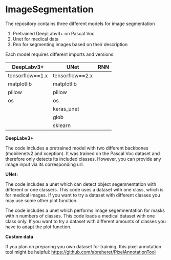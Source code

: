 # ImageSegmentation

The repository contains three different models for image segmentation

1. Pretrained DeepLabv3+ on Pascal Voc
2. Unet for medical data 
3. Rnn for segmenting images based on their description

Each model requires different imports and versions:


| DeepLabv3+        | UNet            | RNN |
|-------------------|-----------------|-----|
| tensorflow==1.x   | tensorflow==2.x |     |
| matplotlib        | matplotlib      |     |
| pillow            | pillow          |     |
| os                | os              |     |
|                   | keras_unet      |     |
|                   | glob            |     |
|                   | sklearn         |     |



**DeepLabv3+**

The code includes a pretrained model with two different backbones (mobilenetv2 and xception). It was trained on the Pascal Voc dataset and therefore only detects its included classes. However, you can provide any image input via its corresponding url.

**UNet:**

The code includes a unet which can detect object segemnentation with different or one classe/s. This code uses a dataset with one class, which is for medical images. If you want to try a dataset with different classes you may use some other plot function.

The code includes a unet which performs image segemnentation for masks with n numbers of classes. This code loads a medical dataset with one class only. If you want to try a dataset with different amounts of classes you have to adapt the plot function.


**Custom data**

If you plan on preparing you own dataset for training, this pixel annotation tool might be helpful:
https://github.com/abreheret/PixelAnnotationTool

